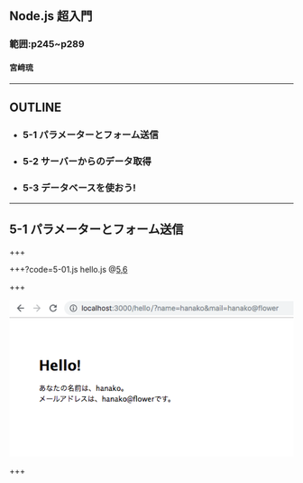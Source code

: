 ## Node.js 超入門
### 範囲:p245~p289
#### 宮﨑琉

---

## OUTLINE

- ### 5-1 パラメーターとフォーム送信
- ### 5-2 サーバーからのデータ取得
- ### 5-3 データベースを使おう!

---

## 5-1 パラメーターとフォーム送信

+++

+++?code=5-01.js
hello.js
@[5,6](queryからnameとmailの値を取り出す)

+++

![output1](5-01.png)

+++
